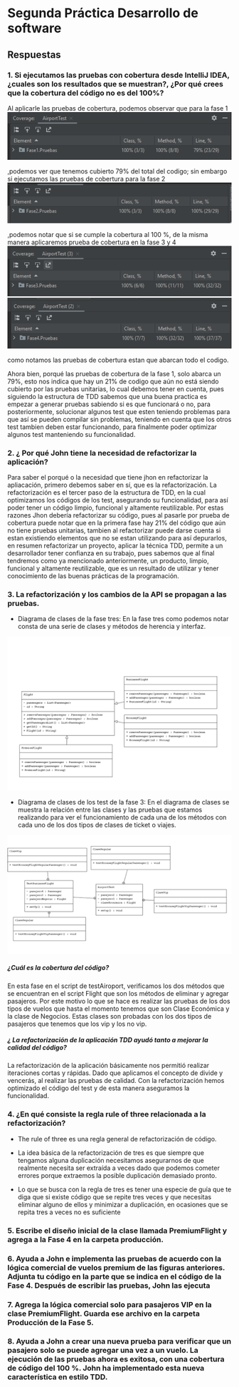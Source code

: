 
# Segunda Práctica Desarrollo de software
## Respuestas 

### 1. Si ejecutamos las pruebas con cobertura desde IntelliJ IDEA, ¿cuales son los resultados que se muestran?, ¿Por qué crees que la cobertura del código no es del 100%?
Al aplicarle las pruebas de cobertura, podemos observar que para la fase 1
![Coverage 1](https://github.com/Diego-Vasquez/DesarrolloDeSoftware/blob/main/PC2/PC2/src/pictures/CoverageFase1.PNG)

,podemos ver que tenemos cubierto 79% del total del codigo; sin embargo si ejecutamos las pruebas de cobertura para la fase 2
![Coverage 2](https://github.com/Diego-Vasquez/DesarrolloDeSoftware/blob/main/PC2/PC2/src/pictures/CoverageFase2.PNG)

,podemos notar que si se cumple la cobertura al 100 %, de la misma manera
aplicaremos prueba de cobertura en la fase 3 y 4
![Coverage 3](https://github.com/Diego-Vasquez/DesarrolloDeSoftware/blob/main/PC2/PC2/src/pictures/CoverageFase3.PNG)
![Coverage 4](https://github.com/Diego-Vasquez/DesarrolloDeSoftware/blob/main/PC2/PC2/src/pictures/CoverageFase4.PNG)

como notamos las pruebas de cobertura estan que abarcan todo el codigo.

Ahora bien, porqué las pruebas de cobertura de la fase 1, solo abarca un 79%, esto nos indica que hay un 21% de codigo 
que aún no está siendo cubierto por las pruebas unitarias, lo cual debemos tener en cuenta, pues siguiendo la estructura de 
TDD sabemos que una buena practica es empezar a generar pruebas sabiendo si es que funcionará o no, para posteriormente, 
solucionar algunos test que esten teniendo problemas para que así se pueden compilar sin problemas, teniendo en cuenta que los
otros test tambien deben estar funcionando, para finalmente poder optimizar algunos test manteniendo su funcionalidad.


### 2. ¿ Por qué John tiene la necesidad de refactorizar la aplicación?

Para saber el porqué o la necesidad que tiene jhon en refactorizar la apliacación, primero debemos saber en sí, que es la refactorización.
La refactorización es el tercer paso de la estructura de TDD, en la cual optimizamos los códigos de los test, asegurando su funcionalidad, para
así poder tener un código limpio, funcional y altamente reutilizable.
Por estas razones Jhon debería refactorizar su código, pues al pasarle por prueba de cobertura puede notar que en la primera fase
hay 21% del código que aún no tiene pruebas unitarias, tambien al refactorizar puede darse cuenta si estan existiendo elementos que no 
se estan utilizando para así depurarlos, en resumen refactorizar un proyecto, aplicar la técnica TDD, permite a un desarrollador 
tener confianza en su trabajo, pues sabemos que al final tendremos como ya mencionado anteriormente, un producto, limpio, funcional
y altamente reutilizable, que es un resultado de utilizar y tener conocimiento de las buenas prácticas de la programación. 





### 3. La refactorización y los cambios de la API se propagan a las pruebas.
- Diagrama de clases de la fase tres:
En la fase tres como podemos notar consta de una serie de clases y métodos de herencia y interfaz.

![Coverage 1](https://github.com/Diego-Vasquez/DesarrolloDeSoftware/blob/main/PC2/PC2/src/pictures/diagrama_clases_fase3.png)

- Diagrama de clases de los test de la fase 3:
En el diagrama  de clases se muestra la relación entre las clases y las pruebas que estamos realizando para ver el funcionamiento de cada una de los métodos  con cada uno de los dos tipos de clases  de ticket o viajes.

![Coverage 1](https://github.com/Diego-Vasquez/DesarrolloDeSoftware/blob/main/PC2/PC2/src/pictures/imagen.png)

##### ¿Cuál es la cobertura del código?
En esta fase  en el script de testAiroport, verificamos los dos métodos  que se encuentran  en el script Flight que son los métodos de eliminar y agregar pasajeros.
Por este motivo lo que se hace  es realizar las pruebas  de los dos tipos de vuelos que hasta el momento tenemos que son Clase Económica y la clase de Negocios.
Estas clases son probadas con  los dos tipos de pasajeros que tenemos que  los vip y los no vip.

##### ¿ La refactorización de la aplicación TDD ayudó tanto a mejorar la calidad del código?
La refactorización de la aplicación  básicamente nos permitió realizar iteraciones cortas y rápidas. Dado que aplicamos el concepto de divide y vencerás, al realizar  las pruebas de calidad.
Con la refactorización hemos optimizado el código del test y de esta manera aseguramos la funcionalidad.

### 4. ¿En qué consiste la regla rule of three relacionada a la refactorización?
- The rule of three  es una regla general de refactorización de código.
- La idea básica de la refactorización de tres es que siempre que tengamos alguna duplicación necesitamos asegurarnos  de que realmente necesita ser extraída a veces dado que podemos cometer errores porque extraemos la posible duplicación demasiado pronto.

- Lo que se busca con la regla de tres es tener una especie de guía que te diga que si existe código que se repite tres veces y que necesitas eliminar alguno de ellos y minimizar a duplicación, en ocasiones que se repita tres a veces  no es suficiente 


### 5. Escribe el diseño inicial de la clase llamada PremiumFlight y agrega a la Fase 4 en la carpeta producción.

### 6. Ayuda a John e implementa las pruebas de acuerdo con la lógica comercial de vuelos premium de las figuras anteriores. Adjunta tu código en la parte que se indica en el código de la Fase 4. Después de escribir las pruebas, John las ejecuta

### 7. Agrega la lógica comercial solo para pasajeros VIP en la clase PremiumFlight. Guarda ese archivo en la carpeta Producción de la Fase 5.

### 8. Ayuda a John a crear una nueva prueba para verificar que un pasajero solo se puede agregar una vez a un vuelo. La ejecución de las pruebas ahora es exitosa, con una cobertura de código del 100 %. John ha implementado esta nueva característica en estilo TDD.
